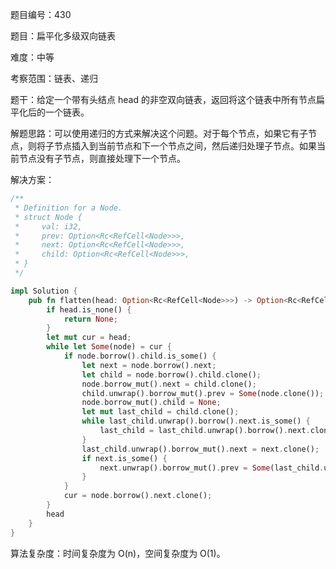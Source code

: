 题目编号：430

题目：扁平化多级双向链表

难度：中等

考察范围：链表、递归

题干：给定一个带有头结点 head 的非空双向链表，返回将这个链表中所有节点扁平化后的一个链表。

解题思路：可以使用递归的方式来解决这个问题。对于每个节点，如果它有子节点，则将子节点插入到当前节点和下一个节点之间，然后递归处理子节点。如果当前节点没有子节点，则直接处理下一个节点。

解决方案：

```rust
/**
 * Definition for a Node.
 * struct Node {
 *     val: i32,
 *     prev: Option<Rc<RefCell<Node>>>,
 *     next: Option<Rc<RefCell<Node>>>,
 *     child: Option<Rc<RefCell<Node>>>,
 * }
 */

impl Solution {
    pub fn flatten(head: Option<Rc<RefCell<Node>>>) -> Option<Rc<RefCell<Node>>> {
        if head.is_none() {
            return None;
        }
        let mut cur = head;
        while let Some(node) = cur {
            if node.borrow().child.is_some() {
                let next = node.borrow().next;
                let child = node.borrow().child.clone();
                node.borrow_mut().next = child.clone();
                child.unwrap().borrow_mut().prev = Some(node.clone());
                node.borrow_mut().child = None;
                let mut last_child = child.clone();
                while last_child.unwrap().borrow().next.is_some() {
                    last_child = last_child.unwrap().borrow().next.clone();
                }
                last_child.unwrap().borrow_mut().next = next.clone();
                if next.is_some() {
                    next.unwrap().borrow_mut().prev = Some(last_child.unwrap().clone());
                }
            }
            cur = node.borrow().next.clone();
        }
        head
    }
}
```

算法复杂度：时间复杂度为 O(n)，空间复杂度为 O(1)。